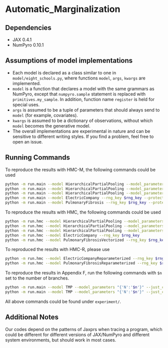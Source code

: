 # Automatic_Marginalization

## Dependencies

* JAX 0.4.1
* NumPyro 0.10.1

## Assumptions of model implementations
* Each model is declared as a class similar to one in `model/eight_schools.py`, where functions `model`, `args`, `kwargs` are implemented.
* `model` is a function that declares a model with the same grammars as NumPyro, except that `numpyro.sample` statement is replaced with `primitives.my_sample`. In addition, function name `register` is held for special uses.
* `args` is assumed to be a tuple of parameters that should always send to `model` (for example, covariates).
* `kwargs` is assumed to be a dictionary of observations, without which `model` becomes the generative model.
* The overall implementations are experimental in nature and can be sensitive to different writing styles. If you find a problem, feel free to open an issue.

## Running Commands

To reproduce the results with HMC-M, the following commands could be used

```bash
python -m run.main --model HierarchicalPartialPooling --model_parameters "{'dataset':'rat_tumors'}" --rng_key $rng_key
python -m run.main --model HierarchicalPartialPooling --model_parameters "{'dataset':'baseball_large'}" --rng_key $rng_key
python -m run.main --model HierarchicalPartialPooling --model_parameters "{'dataset':'baseball_small'}" --rng_key $rng_key
python -m run.main --model ElectricCompany --rng_key $rng_key --protected "['mua0','mua1','mua2','mua3']"
python -m run.main --model PulmonaryFibrosis --rng_key $rng_key --protected "['m_a','s_a','m_b','s_b']"
```

To reproduce the results with HMC, the following commands could be used

```bash
python -m run.hmc --model HierarchicalPartialPooling --model_parameters "{'dataset':'rat_tumors'}" --rng_key $rng_key
python -m run.hmc --model HierarchicalPartialPooling --model_parameters "{'dataset':'baseball_large'}" --rng_key $rng_key
python -m run.hmc --model HierarchicalPartialPooling --model_parameters "{'dataset':'baseball_small'}" --rng_key $rng_key
python -m run.hmc --model ElectricCompany --rng_key $rng_key
python -m run.hmc --model PulmonaryFibrosisVectorized --rng_key $rng_key
```

To reproduced the results with HMC-R, please use

```bash
python -m run.hmc --model ElectricCompanyReparameterized --rng_key $rng_key
python -m run.hmc --model PulmonaryFibrosisReparameterized --rng_key $rng_key
```

To reproduce the results in Appendix F, run the following commands with `$n` set to the number of branches. 

```bash
python -m run.main --model TMP --model_parameters "{'N':'$n'}" --just_compile
python -m run.main --model TMP --model_parameters "{'N':'$n'}" --just_compile --no_marginalization
```

All above commands could be found under `experiment/`.

## Additional Notes

Our codes depend on the patterns of Jaxprs when tracing a program, which could 
be different for different versions of JAX/NumPyro and different system environments,
but should work in most cases.